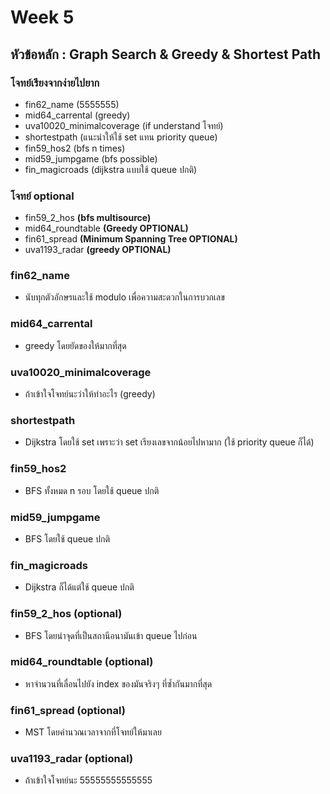 # Week 5

## หัวข้อหลัก : Graph Search & Greedy & Shortest Path

### โจทย์เรียงจากง่ายไปยาก
- fin62_name (5555555)
- mid64_carrental (greedy)
- uva10020_minimalcoverage (if understand โจทย์)
- shortestpath (แนะนำให้ใช้ set แทน priority queue)
- fin59_hos2 (bfs n times)
- mid59_jumpgame (bfs possible)
- fin_magicroads (dijkstra แบบใช้ queue ปกติ)

### โจทย์ optional
- fin59_2_hos **(bfs multisource)**
- mid64_roundtable **(Greedy OPTIONAL)**
- fin61_spread **(Minimum Spanning Tree OPTIONAL)**
- uva1193_radar **(greedy OPTIONAL)**

### fin62_name
- นับทุกตัวอักษรและใช้ modulo เพื่อความสะดวกในการบวกเลข

### mid64_carrental
- greedy โดยยัดของให้มากที่สุด

### uva10020_minimalcoverage
- ถ้าเข้าใจโจทย์นะว่าให้ทำอะไร (greedy)

### shortestpath
- Dijkstra โดยใช้ set เพราะว่า set เรียงเลขจากน้อยไปหามาก (ใช้ priority queue ก็ได้)

### fin59_hos2
- BFS ทั้งหมด n รอบ โดยใช้ queue ปกติ

### mid59_jumpgame
- BFS โดยใช้ queue ปกติ

### fin_magicroads
- Dijkstra ก็ได้แต่ใช้ queue ปกติ

### fin59_2_hos (optional)
- BFS โดยนำจุดที่เป็นสถานีอนามันเข้า queue ไปก่อน 

### mid64_roundtable (optional)
- หาจำนวนที่เลื่อนไปยัง index ของมันจริงๆ ที่ซ้ำกันมากที่สุด

### fin61_spread (optional)
- MST โดยคำนวณเวลาจากที่โจทย์ให้มาเลย

### uva1193_radar (optional)
- ถ้าเข้าใจโจทย์นะ 55555555555555